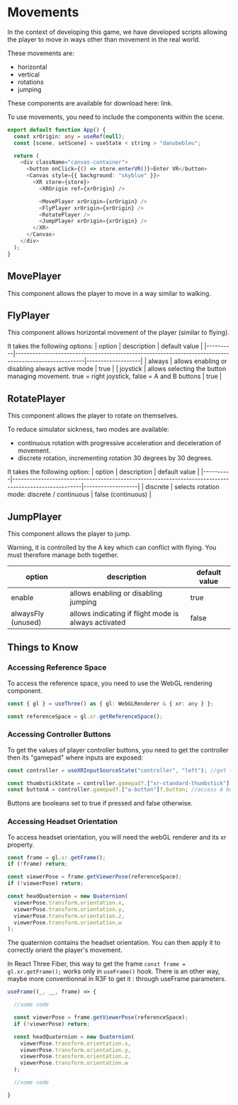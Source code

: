 # Movements

In the context of developing this game, we have developed scripts allowing the player to move in ways other than movement in the real world.

These movements are:

- horizontal
- vertical
- rotations
- jumping

These components are available for download here: link.

To use movements, you need to include the components within the scene.

```typescript
export default function App() {
  const xrOrigin: any = useRef(null);
  const [scene, setScene] = useState < string > "danubebleu";

  return (
    <div className="canvas-container">
      <button onClick={() => store.enterVR()}>Enter VR</button>
      <Canvas style={{ background: "skyblue" }}>
        <XR store={store}>
          <XROrigin ref={xrOrigin} />

          <MovePlayer xrOrigin={xrOrigin} />
          <FlyPlayer xrOrigin={xrOrigin} />
          <RotatePlayer />
          <JumpPlayer xrOrigin={xrOrigin} />
        </XR>
      </Canvas>
    </div>
  );
}
```

## MovePlayer

This component allows the player to move in a way similar to walking.

## FlyPlayer

This component allows horizontal movement of the player (similar to flying).

It takes the following options:
| option | description | default value |
|----------|------------------------------------------------------------------------------------------------------|-------------------|
| always | allows enabling or disabling always active mode | true |
| joystick | allows selecting the button managing movement. true = right joystick, false = A and B buttons | true |

## RotatePlayer

This component allows the player to rotate on themselves.

To reduce simulator sickness, two modes are available:

- continuous rotation with progressive acceleration and deceleration of movement.
- discrete rotation, incrementing rotation 30 degrees by 30 degrees.

It takes the following option:
| option | description | default value |
|----------|------------------------------------------------------------------------------------------------------|-------------------|
| discrete | selects rotation mode: discrete / continuous | false (continuous) |

## JumpPlayer

This component allows the player to jump.

Warning, it is controlled by the A key which can conflict with flying. You must therefore manage both together.

| option             | description                                          | default value |
| ------------------ | ---------------------------------------------------- | ------------- |
| enable             | allows enabling or disabling jumping                 | true          |
| alwaysFly (unused) | allows indicating if flight mode is always activated | false         |

## Things to Know

### Accessing Reference Space

To access the reference space, you need to use the WebGL rendering component.

```typescript
const { gl } = useThree() as { gl: WebGLRenderer & { xr: any } };

const referenceSpace = gl.xr.getReferenceSpace();
```

### Accessing Controller Buttons

To get the values of player controller buttons, you need to get the controller then its "gamepad" where inputs are exposed:

```typescript
const controller = useXRInputSourceState("controller", "left"); //get the controller

const thumbstickState = controller.gamepad?.["xr-standard-thumbstick"]; //Access joystick state on this controller
const buttonA = controller.gamepad?.["a-button"]?.button; //access A button
```

Buttons are booleans set to true if pressed and false otherwise.

### Accessing Headset Orientation

To access headset orientation, you will need the webGL renderer and its xr property.

```typescript
const frame = gl.xr.getFrame();
if (!frame) return;

const viewerPose = frame.getViewerPose(referenceSpace);
if (!viewerPose) return;

const headQuaternion = new Quaternion(
  viewerPose.transform.orientation.x,
  viewerPose.transform.orientation.y,
  viewerPose.transform.orientation.z,
  viewerPose.transform.orientation.w
);
```

The quaternion contains the headset orientation. You can then apply it to correctly orient the player's movement.

In React Three Fiber, this way to get the frame `const frame = gl.xr.getFrame();` works only in `useFrame()` hook. There is an other way, maybe more conventionnal in R3F to get it : through useFrame parameters.

```typescript
useFrame((_, __, frame) => {

  //some code

  const viewerPose = frame.getViewerPose(referenceSpace);
  if (!viewerPose) return;

  const headQuaternion = new Quaternion(
    viewerPose.transform.orientation.x,
    viewerPose.transform.orientation.y,
    viewerPose.transform.orientation.z,
    viewerPose.transform.orientation.w
  );

  //some code

}
```
